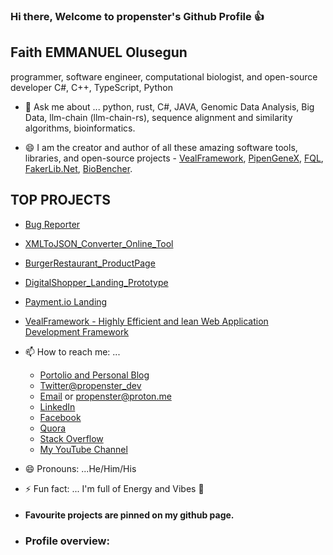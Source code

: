 ### Hi there, Welcome to propenster's Github Profile :+1:

## Faith EMMANUEL Olusegun

programmer, software engineer, computational biologist, and open-source developer
C#, C++, TypeScript, Python

- 💬 Ask me about ... python, rust, C#, JAVA, Genomic Data Analysis, Big Data, llm-chain (llm-chain-rs), sequence alignment and similarity algorithms, bioinformatics.
  
- 😄 I am the creator and author of all these amazing software tools, libraries, and open-source projects - [VealFramework](https://github.com/propenster/veal), [PipenGeneX](https://github.com/propenster/pipengenex), [FQL](https://github.com/propenster/fql), [FakerLib.Net](https://github.com/propenster/Faker.Net), [BioBencher](https://github.com/propenster/biobencher).

## TOP PROJECTS
- [Bug Reporter](https://melodious-manatee-57dfaf.netlify.app/)
- [XMLToJSON_Converter_Online_Tool](https://thirsty-agnesi-fcaa76.netlify.app/)
- [BurgerRestaurant_ProductPage](https://gallant-haibt-e4cda0.netlify.app/)
- [DigitalShopper_Landing_Prototype](https://ubiquitous-souffle-7d4b31.netlify.app/)
- [Payment.io Landing](https://serene-gates-afd38b.netlify.app/)
- [VealFramework - Highly Efficient and lean Web Application Development Framework](https://veal.readthedocs.io/en/latest/)
  
- 📫 How to reach me: ...
  
    * [Portolio and Personal Blog](https://propenster.github.io)
    * [Twitter@propenster_dev](https://twitter.com/propenster_dev) 
    * [Email](mailto:faitholusegun60@gmail.com) or [propenster@proton.me](mailto:propenster@proton.me)
    * [LinkedIn](https://www.linkedin.com/in/faith-olusegun/)
    * [Facebook](https://facebook.com/faithemmanuel.olusegun)
    * [Quora](https://www.quora.com/profile/Faith-Olusegun-2)
    * [Stack Overflow](https://stackoverflow.com/users/14427078/propenster)
    * [My YouTube Channel](https://www.youtube.com/@FaithOlusegun)
  
- 😄 Pronouns: ...He/Him/His
- ⚡ Fun fact: ... I'm full of Energy and Vibes :rocket:
- #### Favourite projects are pinned on my github page.

- ### <p>Profile overview: 



